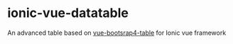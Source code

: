 # ionic-vue-datatable
An advanced table based on [vue-bootsrap4-table](https://rubanraj54.gitbook.io/vue-bootstrap4-table/) for Ionic vue framework
